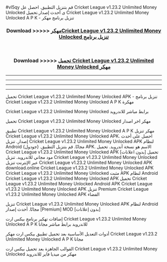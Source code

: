 #vl5qy قم بتنزيل التطبيق. احصل عل Cricket League v1.23.2 Unlimited Money Unlocked  ى أحدث إصدار.تحميل Cricket League v1.23.2 Unlimited Money Unlocked  A P K - تنزيل برنامج مهكر



<div align="center">
<h3>Download >>>>> <a href="https://ar-sites.web.app/?ar= Cricket League v1.23.2 Unlimited Money Unlocked ">مهكرCricket League v1.23.2 Unlimited Money Unlocked  تنزيل برنامج</a></h3><br>

<h3>Download >>>>> <a href="https://ar-sites.web.app/?ar= Cricket League v1.23.2 Unlimited Money Unlocked ">تحميل Cricket League v1.23.2 Unlimited Money Unlocked  مهكر</a></h3>
</div>


----------------------------------------------------------

----------------------------------------------------------

----------------------------------------------------------

----------------------------------------------------------


تحميل Cricket League v1.23.2 Unlimited Money Unlocked  APK - تنزيل برنامج Cricket League v1.23.2 Unlimited Money Unlocked  A P K مهكرة

Cricket League v1.23.2 Unlimited Money Unlocked  برابط مباشر للاندرويد

تحميل Cricket League v1.23.2 Unlimited Money Unlocked  مهكر اخر اصدار

تطبيق Cricket League v1.23.2 Unlimited Money Unlocked  A P K مهكر
تنزيل Cricket League v1.23.2 Unlimited Money Unlocked  APK. احصل على أحدث إصدار.
تنزيل Cricket League v1.23.2 Unlimited Money Unlocked  APK لنظام Android مجانًا.
قم بتنزيل التطبيق. {جودول} APK. الاسم هو نسخة أندرويد.
تحميل Cricket League v1.23.2 Unlimited Money Unlocked  APK [بدون اعلانات]
تحميل مود مجاني للاندرويد.
تنزيل Cricket League v1.23.2 Unlimited Money Unlocked  عبر الإنترنت
تنزيل Cricket League v1.23.2 Unlimited Money Unlocked  APK
download.online Cricket League v1.23.2 Unlimited Money Unlocked  APK
Cricket League v1.23.2 Unlimited Money Unlocked  مثبت APK لنظام Android
Cricket League v1.23.2 Unlimited Money Unlocked  APK
تحميل Cricket League v1.23.2 Unlimited Money Unlocked  Android APK
Cricket League v1.23.2 Unlimited Money Unlocked  APK تنزيل Premium
Cricket League v1.23.2 Unlimited Money Unlocked  APK الفضاء

تنزيل Cricket League v1.23.2 Unlimited Money Unlocked  APK لنظام Android مجانًا. أحدث إصدار [Premium] MOD [بدون إعلانات]

إضافات تهكير برنامج بيكس ارت Cricket League v1.23.2 Unlimited Money Unlocked  A P K للاندرويد برابط مباشر مجانا

أدوات التعديل الأساسية بعد تحميل تطبيق بيكس ارت مهكر Cricket League v1.23.2 Unlimited Money Unlocked  A P K مجانا

القوالب الجاهزة بعد تحميل بيكس ارت Cricket League v1.23.2 Unlimited Money Unlocked  مهكر من ميديا فاير للاندرويد




